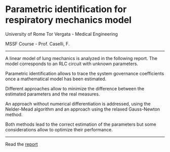 # Parametric identification for respiratory mechanics model

University of Rome Tor Vergata - Medical Engineering

MSSF Course - Prof. Caselli, F.



---

A linear model of lung mechanics is analyzed in the following report. The model corresponds to an RLC circuit with unknown parameters.

Parametric identification allows to trace the system governance coefficients once a mathematical model has been estimated.

Different approaches allow to minimize the difference between the estimated parameters and the real measures.

An approach without numerical differentiation is addressed, using the Nelder-Mead algorithm and an approach using the relaxed Gauss-Newton method.

Both methods lead to the correct estimation of the parameters but some considerations allow to optimize their performance.



---

Read the [report](https://github.com/mastroalex/respiratory-mechanics/blob/main/report/report_respiratory_mechanics.pdf)

![]()

 
